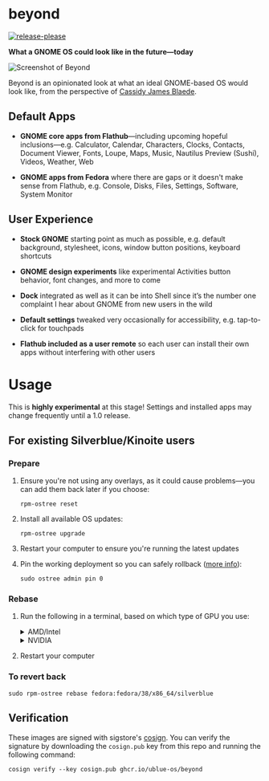# beyond

[![release-please](https://github.com/ublue-os/beyond/actions/workflows/release-please.yml/badge.svg)](https://github.com/ublue-os/beyond/actions/workflows/release-please.yml)

**What a GNOME OS could look like in the future—today**

![Screenshot of Beyond](https://github.com/ublue-os/beyond/assets/611168/29e0b02c-a9ae-40eb-8790-b124d4749c57)

Beyond is an opinionated look at what an ideal GNOME-based OS would look like, from the perspective of [Cassidy James Blaede](https://cassidyjames.com).

## Default Apps

- **GNOME core apps from Flathub**—including upcoming hopeful inclusions—e.g. Calculator, Calendar, Characters, Clocks, Contacts, Document Viewer, Fonts, Loupe, Maps, Music, Nautilus Preview (Sushi), Videos, Weather, Web

- **GNOME apps from Fedora** where there are gaps or it doesn't make sense from Flathub, e.g. Console, Disks, Files, Settings, Software, System Monitor

## User Experience

- **Stock GNOME** starting point as much as possible, e.g. default background, stylesheet, icons, window button positions, keyboard shortcuts

- **GNOME design experiments** like experimental Activities button behavior, font changes, and more to come

- **Dock** integrated as well as it can be into Shell since it’s the number one complaint I hear about GNOME from new users in the wild

- **Default settings** tweaked very occasionally for accessibility, e.g. tap-to-click for touchpads

- **Flathub included as a user remote** so each user can install their own apps without interfering with other users

# Usage

This is **highly experimental** at this stage! Settings and installed apps may change frequently until a 1.0 release.

## For existing Silverblue/Kinoite users

### Prepare

1. Ensure you're not using any overlays, as it could cause problems—you can add them back later if you choose:

   ```shell
   rpm-ostree reset
   ```

2. Install all available OS updates:

   ```shell
   rpm-ostree upgrade
   ```

3. Restart your computer to ensure you're running the latest updates

4. Pin the working deployment so you can safely rollback ([more info](https://docs.fedoraproject.org/en-US/fedora-silverblue/faq/#_about_using_silverblue)):

   ```shell
   sudo ostree admin pin 0
   ```

### Rebase

1. Run the following in a terminal, based on which type of GPU you use:

   <details>
     <summary>AMD/Intel</summary>
     <pre><code>sudo rpm-ostree rebase ostree-unverified-registry:ghcr.io/ublue-os/beyond:38</code></pre>
   </details>

   <details>
     <summary>NVIDIA</summary>
     <pre><code>sudo rpm-ostree rebase ostree-unverified-registry:ghcr.io/ublue-os/beyond-nvidia:38</code></pre>
   </details>
        
2. Restart your computer

### To revert back

```shell
sudo rpm-ostree rebase fedora:fedora/38/x86_64/silverblue
```

## Verification

These images are signed with sigstore's [cosign](https://docs.sigstore.dev/cosign/overview/). You can verify the signature by downloading the `cosign.pub` key from this repo and running the following command:

```shell
cosign verify --key cosign.pub ghcr.io/ublue-os/beyond
```
